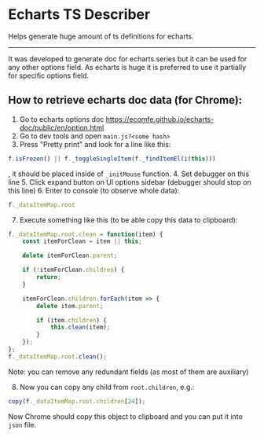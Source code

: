 # Echarts TS Describer

Helps generate huge amount of ts definitions for echarts.

---

It was developed to generate doc for echarts.series but it can be used for any other options field.
As echarts is huge it is preferred to use it partially for specific options field.

## How to retrieve echarts doc data (for Chrome):
1. Go to echarts options doc https://ecomfe.github.io/echarts-doc/public/en/option.html
2. Go to dev tools and open `main.js?<some hash>`
3. Press "Pretty print" and look for a line like this:
```js
f.isFrozen() || f._toggleSingleItem(f._findItemEl(i(this)))
```
, it should be placed inside of `_initMouse` function.
4. Set debugger on this line
5. Click expand button on UI options sidebar (debugger should stop on this line)
6. Enter to console (to observe whole data):
```js
f._dataItemMap.root
```
7. Execute something like this (to be able copy this data to clipboard):
```js
f._dataItemMap.root.clean = function(item) {
    const itemForClean = item || this;

    delete itemForClean.parent;

    if (!itemForClean.children) {
        return;
    }

    itemForClean.children.forEach(item => {
        delete item.parent;

        if (item.children) {
            this.clean(item);
        }
    });
};
f._dataItemMap.root.clean();
```
Note: you can remove any redundant fields (as most of them are auxiliary)

8. Now you can copy any child from `root.children`, e.g.:
```js
copy(f._dataItemMap.root.children[24]);
```

Now Chrome should copy this object to clipboard and you can put it into `json` file.
